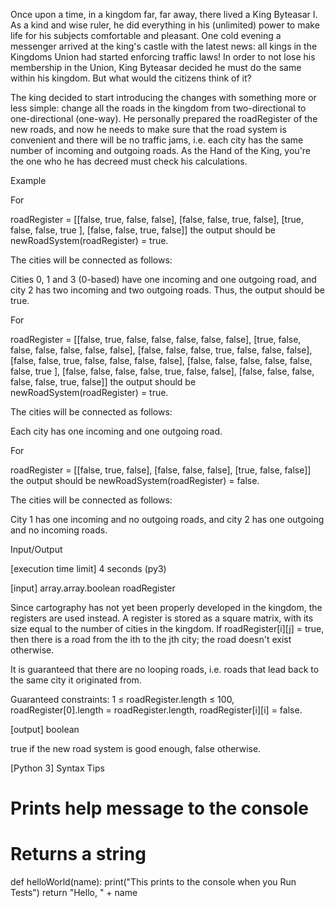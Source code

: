Once upon a time, in a kingdom far, far away, there lived a King Byteasar I. As a kind and wise ruler, he did everything in his (unlimited) power to make life for his subjects comfortable and pleasant. One cold evening a messenger arrived at the king's castle with the latest news: all kings in the Kingdoms Union had started enforcing traffic laws! In order to not lose his membership in the Union, King Byteasar decided he must do the same within his kingdom. But what would the citizens think of it?

The king decided to start introducing the changes with something more or less simple: change all the roads in the kingdom from two-directional to one-directional (one-way). He personally prepared the roadRegister of the new roads, and now he needs to make sure that the road system is convenient and there will be no traffic jams, i.e. each city has the same number of incoming and outgoing roads. As the Hand of the King, you're the one who he has decreed must check his calculations.

Example

For

roadRegister = [[false, true,  false, false],
                [false, false, true,  false],
                [true,  false, false, true ],
                [false, false, true,  false]]
the output should be
newRoadSystem(roadRegister) = true.

The cities will be connected as follows:


Cities 0, 1 and 3 (0-based) have one incoming and one outgoing road, and city 2 has two incoming and two outgoing roads. Thus, the output should be true.

For

roadRegister = [[false, true,  false, false, false, false, false],
                [true,  false, false, false, false, false, false],
                [false, false, false, true,  false, false, false],
                [false, false, true,  false, false, false, false],
                [false, false, false, false, false, false, true ],
                [false, false, false, false, true,  false, false],
                [false, false, false, false, false, true,  false]]
the output should be
newRoadSystem(roadRegister) = true.

The cities will be connected as follows:


Each city has one incoming and one outgoing road.

For

roadRegister = [[false, true,  false],
                [false, false, false],
                [true,  false, false]]
the output should be
newRoadSystem(roadRegister) = false.

The cities will be connected as follows:


City 1 has one incoming and no outgoing roads, and city 2 has one outgoing and no incoming roads.

Input/Output

[execution time limit] 4 seconds (py3)

[input] array.array.boolean roadRegister

Since cartography has not yet been properly developed in the kingdom, the registers are used instead. A register is stored as a square matrix, with its size equal to the number of cities in the kingdom. If roadRegister[i][j] = true, then there is a road from the ith to the jth city; the road doesn't exist otherwise.

It is guaranteed that there are no looping roads, i.e. roads that lead back to the same city it originated from.

Guaranteed constraints:
1 ≤ roadRegister.length ≤ 100,
roadRegister[0].length = roadRegister.length,
roadRegister[i][i] = false.

[output] boolean

true if the new road system is good enough, false otherwise.

[Python 3] Syntax Tips

# Prints help message to the console
# Returns a string
def helloWorld(name):
    print("This prints to the console when you Run Tests")
    return "Hello, " + name
